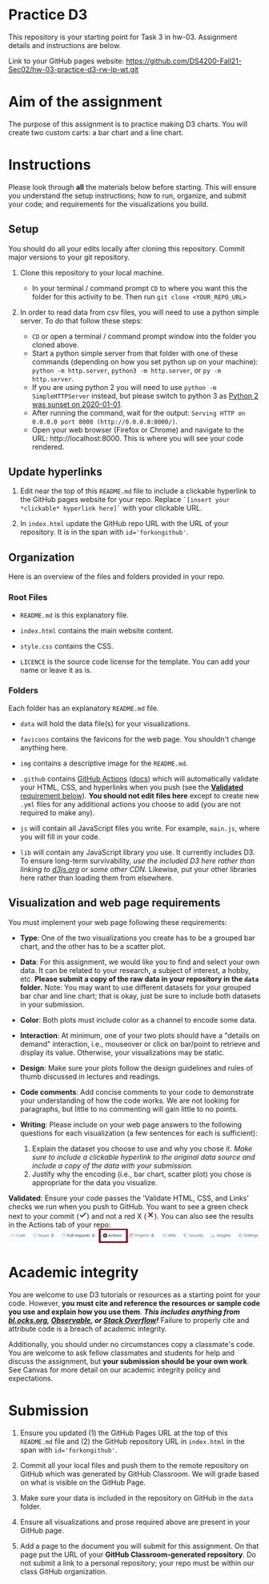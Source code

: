 # Practice D3

This repository is your starting point for Task 3 in hw-03. Assignment details and instructions are below. 

Link to your GitHub pages website: https://github.com/DS4200-Fall21-Sec02/hw-03-practice-d3-rw-lp-wt.git

# Aim of the assignment

The purpose of this assignment is to practice making D3 charts. You will create two custom carts: a bar chart and a line chart. 

# Instructions
Please look through **all** the materials below before starting. This will ensure you understand the setup instructions; how to run, organize, and submit your code; and requirements for the visualizations you build.

## Setup

You should do all your edits locally after cloning this repository. Commit major versions to your git repository.

1. Clone this repository to your local machine.
   - In your terminal / command prompt `CD` to where you want this the folder for this activity to be. Then run `git clone <YOUR_REPO_URL>`

1. In order to read data from csv files, you will need to use a python simple server. To do that follow these steps:
   - `CD` or open a terminal / command prompt window into the folder you cloned above.
   - Start a python simple server from that folder with one of these commands (depending on how you set python up on your machine): `python -m http.server`, `python3 -m http.server`, or `py -m http.server`. 
   - If you are using python 2 you will need to use `python -m SimpleHTTPServer` instead, but please switch to python 3 as [Python 2 was sunset on 2020-01-01](https://www.python.org/doc/sunset-python-2/).
   - After running the command, wait for the output: `Serving HTTP on 0.0.0.0 port 8000 (http://0.0.0.0:8000/)`.
   - Open your web browser (Firefox or Chrome) and navigate to the URL: http://localhost:8000. This is where you will see your code rendered. 

## Update hyperlinks

1. Edit near the top of this `README.md` file to include a clickable hyperlink to the GitHub pages website for your repo. Replace `` `[insert your *clickable* hyperlink here]` `` with your clickable URL. 

1. In `index.html` update the GitHub repo URL with the URL of your repository. It is in the span with `id='forkongithub'`.

## Organization

Here is an overview of the files and folders provided in your repo.

### Root Files
* `README.md` is this explanatory file.

* `index.html` contains the main website content.

* `style.css` contains the CSS.

* `LICENCE` is the source code license for the template. You can add your name or leave it as is.

### Folders
Each folder has an explanatory `README.md` file.

* `data` will hold the data file(s) for your visualizations.

* `favicons` contains the favicons for the web page. You shouldn't change anything here.

* `img` contains a descriptive image for the `README.md`.

* `.github` contains [GitHub Actions](https://github.com/features/actions) ([docs](https://docs.github.com/en/actions)) which will automatically validate your HTML, CSS, and hyperlinks when you push (see the [**Validated** requirement below](#validated)). **You should not edit files here** except to create new `.yml` files for any additional actions you choose to add (you are not required to make any).

* `js` will contain all JavaScript files you write. For example, `main.js`, where you will fill in your code.  

* `lib` will contain any JavaScript library you use. It currently includes D3. To ensure long-term survivability, *use the included D3 here rather than linking to [d3js.org](https://d3js.org) or some other CDN.* Likewise, put your other libraries here rather than loading them from elsewhere.

## Visualization and web page requirements

You must implement your web page following these requirements:

* **Type**: One of the two visualizations you create has to be a grouped bar chart, and the other has to be a scatter plot.

* **Data**: For this assignment, we would like you to find and select your own data. It can be related to your research, a subject of interest, a hobby, etc. **Please submit a copy of the raw data in your repository in the `data` folder.** Note: You may want to use different datasets for your grouped bar char and line chart; that is okay, just be sure to include both datasets in your submission. 

* **Color**: Both plots must include color as a channel to encode some data.

* **Interaction**: At minimum, one of your two plots should have a "details on demand" interaction, i.e., mouseover or click on bar/point to retrieve and display its value. Otherwise, your visualizations may be static. 

* **Design**: Make sure your plots follow the design guidelines and rules of thumb discussed in lectures and readings. 

* **Code comments**: Add concise comments to your code to demonstrate your understanding of how the code works. We are not looking for paragraphs, but little to no commenting will gain little to no points. 

* **Writing**: Please include on your web page answers to the following questions for each visualization (a few sentences for each is sufficient):

  1. Explain the dataset you choose to use and why you chose it. *Make sure to include a clickable hyperlink to the original data source and include a copy of the data with your submission.*
  2. Justify why the encoding (i.e., bar chart, scatter plot) you chose is appropriate for the data you visualize.

<a name='validated'></a>**Validated**: Ensure your code passes the 'Validate HTML, CSS, and Links' checks we run when you push to GitHub. You want to see a green check next to your commit
  (<svg width='16' height='16' role='img'><path stroke='#22863a' d='M13.78 4.22a.75.75 0 010 1.06l-7.25 7.25a.75.75 0 01-1.06 0L2.22 9.28a.75.75 0 011.06-1.06L6 10.94l6.72-6.72a.75.75 0 011.06 0z'></path></svg>)
  and not a red X
  (<svg width='16' height='16' role='img'><path stroke='#cb2431' d='M3.72 3.72a.75.75 0 011.06 0L8 6.94l3.22-3.22a.75.75 0 111.06 1.06L9.06 8l3.22 3.22a.75.75 0 11-1.06 1.06L8 9.06l-3.22 3.22a.75.75 0 01-1.06-1.06L6.94 8 3.72 4.78a.75.75 0 010-1.06z'></path></svg>).
You can also see the results in the Actions tab of your repo:
![GitHub Actions tab](img/gh-actions.png)

# Academic integrity
You are welcome to use D3 tutorials or resources as a starting point for your code.
However, **you must cite and reference the resources or sample code you use and explain how you use them**.
***This includes anything from [bl.ocks.org](https://bl.ocks.org/), [Observable](https://observablehq.com/@d3/gallery), or [Stack Overflow](https://stackoverflow.com/)!***
Failure to properly cite and attribute code is a breach of academic integrity.

Additionally, you should under no circumstances copy a classmate's code. You are welcome to ask fellow classmates and students for help and discuss the assignment, but **your submission should be your own work**.
See Canvas for more detail on our academic integrity policy and expectations.

# Submission

1. Ensure you updated (1) the GitHub Pages URL at the top of this `README.md` file and (2) the GitHub repository URL in `index.html` in the span with `id='forkongithub'`.

1. Commit all your local files and push them to the remote repository on GitHub which was generated by GitHub Classroom. We will grade based on what is visible on the GitHub Page.

1. Make sure your data is included in the repository on GitHub in the `data` folder.

1. Ensure all visualizations and prose required above are present in your GitHub page.

1. Add a page to the document you will submit for this assignment. On that page put the URL of your **GitHub Classroom-generated repository**. Do not submit a link to a personal repository; your repo must be within our class GitHub organization.